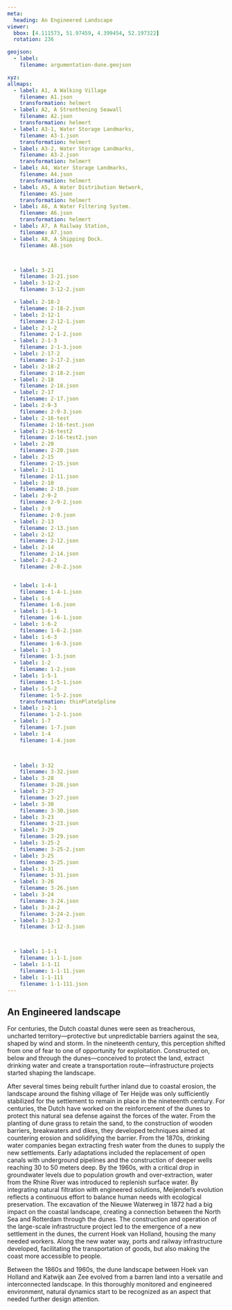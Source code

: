 ```yaml
---
meta:
  heading: An Engineered Landscape
viewer:
  bbox: [4.111573, 51.97459, 4.399454, 52.197322]
  rotation: 236

geojson:
  - label:
    filename: argumentation-dune.geojson

xyz:
allmaps:
  - label: A1, A Walking Village
    filename: A1.json
    transformation: helmert
  - label: A2, A Strenthening Seawall
    filename: A2.json
    transformation: helmert
  - label: A3-1, Water Storage Landmarks,
    filename: A3-1.json
    transformation: helmert
  - label: A3-2, Water Storage Landmarks,
    filename: A3-2.json
    transformation: helmert
  - label: A4, Water Storage Landmarks,
    filename: A4.json
    transformation: helmert
  - label: A5, A Water Distribution Network,
    filename: A5.json
    transformation: helmert
  - label: A6, A Water Filtering System.
    filename: A6.json
    transformation: helmert
  - label: A7, A Railway Station,
    filename: A7.json
  - label: A8, A Shipping Dock.
    filename: A8.json



  - label: 3-21
    filename: 3-21.json
  - label: 3-12-2
    filename: 3-12-2.json

  - label: 2-18-2
    filename: 2-18-2.json
  - label: 2-12-1
    filename: 2-12-1.json
  - label: 2-1-2
    filename: 2-1-2.json
  - label: 2-1-3
    filename: 2-1-3.json
  - label: 2-17-2
    filename: 2-17-2.json
  - label: 2-18-2
    filename: 2-18-2.json
  - label: 2-18
    filename: 2-18.json
  - label: 2-17
    filename: 2-17.json
  - label: 2-9-3
    filename: 2-9-3.json
  - label: 2-16-test
    filename: 2-16-test.json
  - label: 2-16-test2
    filename: 2-16-test2.json
  - label: 2-20
    filename: 2-20.json
  - label: 2-15
    filename: 2-15.json
  - label: 2-11
    filename: 2-11.json
  - label: 2-10
    filename: 2-10.json
  - label: 2-9-2
    filename: 2-9-2.json
  - label: 2-9
    filename: 2-9.json
  - label: 2-13
    filename: 2-13.json
  - label: 2-12
    filename: 2-12.json
  - label: 2-14
    filename: 2-14.json
  - label: 2-8-2
    filename: 2-8-2.json


  - label: 1-4-1
    filename: 1-4-1.json
  - label: 1-6
    filename: 1-6.json
  - label: 1-6-1
    filename: 1-6-1.json
  - label: 1-6-2
    filename: 1-6-2.json
  - label: 1-6-3
    filename: 1-6-3.json
  - label: 1-3
    filename: 1-3.json
  - label: 1-2
    filename: 1-2.json
  - label: 1-5-1
    filename: 1-5-1.json
  - label: 1-5-2
    filename: 1-5-2.json
    transformation: thinPlateSpline
  - label: 1-2-1
    filename: 1-2-1.json
  - label: 1-7
    filename: 1-7.json
  - label: 1-4
    filename: 1-4.json

  

  - label: 3-32
    filename: 3-32.json
  - label: 3-28
    filename: 3-28.json
  - label: 3-27
    filename: 3-27.json
  - label: 3-30
    filename: 3-30.json
  - label: 3-23
    filename: 3-23.json
  - label: 3-29
    filename: 3-29.json
  - label: 3-25-2
    filename: 3-25-2.json
  - label: 3-25
    filename: 3-25.json
  - label: 3-31
    filename: 3-31.json
  - label: 3-26
    filename: 3-26.json
  - label: 3-24
    filename: 3-24.json
  - label: 3-24-2
    filename: 3-24-2.json
  - label: 3-12-3
    filename: 3-12-3.json



  - label: 1-1-1
    filename: 1-1-1.json
  - label: 1-1-11
    filename: 1-1-11.json
  - label: 1-1-111
    filename: 1-1-111.json
---
```


## An Engineered landscape

For centuries, the Dutch coastal dunes were seen as treacherous, uncharted territory—protective but unpredictable barriers against the sea, shaped by wind and storm. In the nineteenth century, this perception shifted from one of fear to one of opportunity for exploitation. Constructed on, below and through the dunes—conceived to protect the land, extract drinking water and create a transportation route—infrastructure projects started shaping the landscape.

After several times being rebuilt further inland due to coastal erosion, the landscape around the fishing village of Ter Heijde was only sufficiently stabilized for the settlement to remain in place in the nineteenth century. For centuries, the Dutch have worked on the reinforcement of the dunes to protect this natural sea defense against the forces of the water. From the planting of dune grass to retain the sand, to the construction of wooden barriers, breakwaters and dikes, they developed techniques aimed at countering erosion and solidifying the barrier. From the 1870s, drinking water companies began extracting fresh water from the dunes to supply the new settlements. Early adaptations included the replacement of open canals with underground pipelines and the construction of deeper wells reaching 30 to 50 meters deep. By the 1960s, with a critical drop in groundwater levels due to population growth and over-extraction, water from the Rhine River was introduced to replenish surface water. By integrating natural filtration with engineered solutions, Meijendel’s evolution reflects a continuous effort to balance human needs with ecological preservation. The excavation of the Nieuwe Waterweg in 1872 had a big impact on the coastal landscape, creating a connection between the North Sea and Rotterdam through the dunes. The construction and operation of the large-scale infrastructure project led to the emergence of a new settlement in the dunes, the current Hoek van Holland, housing the many needed workers. Along the new water way, ports and railway infrastructure developed, facilitating the transportation of goods, but also making the coast more accessible to people.

Between the 1860s and 1960s, the dune landscape between Hoek van Holland and Katwijk aan Zee evolved from a barren land into a versatile and interconnected landscape. In this thoroughly monitored and engineered environment, natural dynamics start to be recognized as an aspect that needed further design attention.